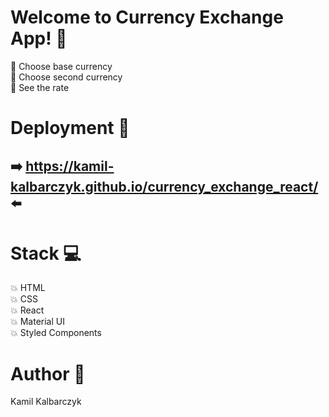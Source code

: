 # Welcome to Currency Exchange App! :currency_exchange:

:pushpin: Choose base currency\
:pushpin: Choose second currency\
:pushpin: See the rate

# Deployment :rocket:

## :arrow_right: https://kamil-kalbarczyk.github.io/currency_exchange_react/ :arrow_left:

# Stack :computer:

:boom: HTML\
:boom: CSS\
:boom: React\
:boom: Material UI\
:boom: Styled Components

# Author :boy:

Kamil Kalbarczyk

